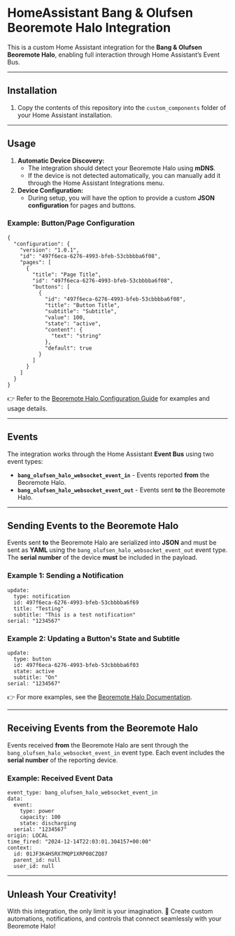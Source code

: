 <!DOCTYPE html>
<html lang="en">
<head>
    <meta charset="UTF-8">
    <meta name="viewport" content="width=device-width, initial-scale=1.0">
</head>
<body>

<h1>HomeAssistant Bang & Olufsen Beoremote Halo Integration</h1>
<p>This is a custom Home Assistant integration for the <b>Bang & Olufsen Beoremote Halo</b>, enabling full interaction through Home Assistant’s Event Bus.</p>

<hr>

<h2>Installation</h2>
<ol>
    <li>Copy the contents of this repository into the <code>custom_components</code> folder of your Home Assistant installation.</li>
</ol>

<hr>

<h2>Usage</h2>
<ol>
    <li><b>Automatic Device Discovery:</b>
        <ul>
            <li>The integration should detect your Beoremote Halo using <b>mDNS</b>.</li>
            <li>If the device is not detected automatically, you can manually add it through the Home Assistant Integrations menu.</li>
        </ul>
    </li>
    <li><b>Device Configuration:</b>
        <ul>
            <li>During setup, you will have the option to provide a custom <b>JSON configuration</b> for pages and buttons.</li>
        </ul>
    </li>
</ol>

<h3>Example: Button/Page Configuration</h3>
<pre><code>{
  "configuration": {
    "version": "1.0.1",
    "id": "497f6eca-6276-4993-bfeb-53cbbbba6f08",
    "pages": [
      {
        "title": "Page Title",
        "id": "497f6eca-6276-4993-bfeb-53cbbbba6f08",
        "buttons": [
          {
            "id": "497f6eca-6276-4993-bfeb-53cbbbba6f08",
            "title": "Button Title",
            "subtitle": "Subtitle",
            "value": 100,
            "state": "active",
            "content": {
              "text": "string"
            },
            "default": true
          }
        ]
      }
    ]
  }
}
</code></pre>

<p>👉 Refer to the <a href="https://bang-olufsen.github.io/beoremote-halo/">Beoremote Halo Configuration Guide</a> for examples and usage details.</p>

<hr>

<h2>Events</h2>
<p>The integration works through the Home Assistant <b>Event Bus</b> using two event types:</p>
<ul>
    <li><b><code>bang_olufsen_halo_websocket_event_in</code></b> - Events reported <b>from</b> the Beoremote Halo.</li>
    <li><b><code>bang_olufsen_halo_websocket_event_out</code></b> - Events sent <b>to</b> the Beoremote Halo.</li>
</ul>

<hr>

<h2>Sending Events to the Beoremote Halo</h2>
<p>Events sent <b>to</b> the Beoremote Halo are serialized into <b>JSON</b> and must be sent as <b>YAML</b> using the <code>bang_olufsen_halo_websocket_event_out</code> event type.  
The <b>serial number</b> of the device <b>must</b> be included in the payload.</p>

<h3>Example 1: Sending a Notification</h3>
<pre><code>update:
  type: notification
  id: 497f6eca-6276-4993-bfeb-53cbbbba6f69
  title: "Testing"
  subtitle: "This is a test notification"
serial: "1234567"
</code></pre>

<h3>Example 2: Updating a Button's State and Subtitle</h3>
<pre><code>update:
  type: button
  id: 497f6eca-6276-4993-bfeb-53cbbbba6f03
  state: active
  subtitle: "On"
serial: "1234567"
</code></pre>

<p>👉 For more examples, see the <a href="https://bang-olufsen.github.io/beoremote-halo/">Beoremote Halo Documentation</a>.</p>

<hr>

<h2>Receiving Events from the Beoremote Halo</h2>
<p>Events received <b>from</b> the Beoremote Halo are sent through the <code>bang_olufsen_halo_websocket_event_in</code> event type.  
Each event includes the <b>serial number</b> of the reporting device.</p>

<h3>Example: Received Event Data</h3>
<pre><code>event_type: bang_olufsen_halo_websocket_event_in
data:
  event:
    type: power
    capacity: 100
    state: discharging
  serial: "1234567"
origin: LOCAL
time_fired: "2024-12-14T22:03:01.304157+00:00"
context:
  id: 01JF3K4HSRX7MQP1XRP08CZQ87
  parent_id: null
  user_id: null
</code></pre>

<hr>

<h2>Unleash Your Creativity!</h2>
<p>With this integration, the only limit is your imagination. 🚀 Create custom automations, notifications, and controls that connect seamlessly with your Beoremote Halo!</p>

</body>
</html>
